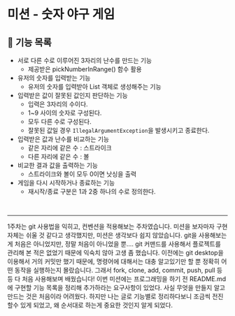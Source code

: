 # 미션 - 숫자 야구 게임

## 🚀 기능 목록

- 서로 다른 수로 이루어진 3자리의 난수를 만드는 기능
  - 제공받은 pickNumberInRange() 함수 활용
- 유저의 숫자를 입력받는 기능
  - 유저의 숫자를 입력받아 List 객체로 생성해주는 기능
- 입력받은 값이 잘못된 값인지 판단하는 기능
  - 입력은 3자리의 수이다.
  - 1~9 사이의 숫자로 구성된다.
  - 모두 다른 수로 구성된다.
  - 잘못된 값일 경우 `IllegalArgumentException`을 발생시키고 종료한다.
- 입력받은 값과 난수를 비교하는 기능
  - 같은 자리에 같은 수 : 스트라이크
  - 다른 자리에 같은 수 : 볼
- 비교한 결과 값을 출력하는 기능
  - 스트라이크와 볼이 모두 0이면 낫싱을 출력
- 게임을 다시 시작하거나 종료하는 기능
  - 재시작/종료 구분은 1과 2중 하나의 수로 정의한다.

<br>

---

1주차는 git 사용법을 익히고, 컨벤션을 적용해보는 주차였습니다.
미션을 보자마자 구현 자체는 쉬울 것 같다고 생각했지만, 미션은 생각보다 쉽지 않았습니다.
git을 사용해보는게 처음은 아니었지만, 정말 처음이 아니었을 뿐.... git 커맨드를 사용해서 플로젝트를 관리해 본 적은 없었기 때문에 익숙치 않아 고생 좀 했습니다. 이전에는 git desktop을 이용해서 거의 커밋만 했기 때문에, 명령어에 대해서는 대충 알고있기만 할 뿐 정확히 어떤 동작을 실행하는지 몰랐습니다.
그래서 fork, clone, add, commit, push, pull 등등 다 처음 사용해보며 배웠습니다!
이번 미션에는 프로그래밍을 하기 전 README.md에 구현할 기능 목록을 정리해 추가하라는 요구사항이 있었다. 사실 무엇을 만들지 알고 만드는 것은 처음이라 어려웠다. 하지만 나는 글로 기능별로 정리하다보니 조금씩 전진 할수 있게 되었고, 왜 순서대로 하는게 중요한 것인지 알게 되었다.
